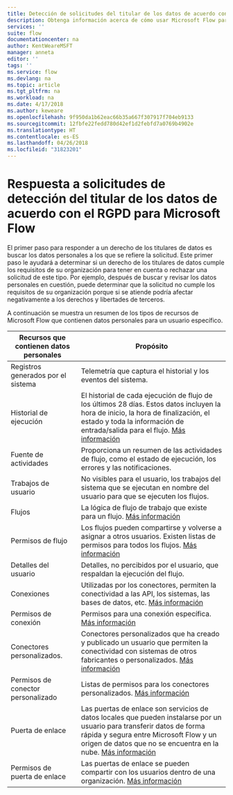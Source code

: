 ```yaml
---
title: Detección de solicitudes del titular de los datos de acuerdo con el RGPD en Microsoft Flow | Microsoft Docs
description: Obtenga información acerca de cómo usar Microsoft Flow para responder a solicitudes de detección del titular de los datos de acuerdo con el RGPD.
services: ''
suite: flow
documentationcenter: na
author: KentWeareMSFT
manager: anneta
editor: ''
tags: ''
ms.service: flow
ms.devlang: na
ms.topic: article
ms.tgt_pltfrm: na
ms.workload: na
ms.date: 4/17/2018
ms.author: keweare
ms.openlocfilehash: 9f950da1b62eac66b35a667f307917f704eb9133
ms.sourcegitcommit: 12fbfe22fedd780d42ef1d2febfd7a0769b4902e
ms.translationtype: HT
ms.contentlocale: es-ES
ms.lasthandoff: 04/26/2018
ms.locfileid: "31823201"
---
```

# <a name="responding-to-gdpr-data-subject-discovery-requests-for-microsoft-flow"></a>Respuesta a solicitudes de detección del titular de los datos de acuerdo con el RGPD para Microsoft Flow

El primer paso para responder a un derecho de los titulares de datos es buscar los datos personales a los que se refiere la solicitud. Este primer paso le ayudará a determinar si un derecho de los titulares de datos cumple los requisitos de su organización para tener en cuenta o rechazar una solicitud de este tipo. Por ejemplo, después de buscar y revisar los datos personales en cuestión, puede determinar que la solicitud no cumple los requisitos de su organización porque si se atiende podría afectar negativamente a los derechos y libertades de terceros.

A continuación se muestra un resumen de los tipos de recursos de Microsoft Flow que contienen datos personales para un usuario específico.

|**Recursos que contienen datos personales**|**Propósito**|
|-----|-----|
|Registros generados por el sistema|Telemetría que captura el historial y los eventos del sistema.|
|Historial de ejecución|El historial de cada ejecución de flujo de los últimos 28 días. Estos datos incluyen la hora de inicio, la hora de finalización, el estado y toda la información de entrada/salida para el flujo. [Más información](https://flow.microsoft.com/blog/download-history-recurrence/)|
|Fuente de actividades| Proporciona un resumen de las actividades de flujo, como el estado de ejecución, los errores y las notificaciones.|
|Trabajos de usuario|No visibles para el usuario, los trabajos del sistema que se ejecutan en nombre del usuario para que se ejecuten los flujos.|
|Flujos|La lógica de flujo de trabajo que existe para un flujo. [Más información](https://docs.microsoft.com/flow/get-started-logic-flow)|
|Permisos de flujo|Los flujos pueden compartirse y volverse a asignar a otros usuarios. Existen listas de permisos para todos los flujos. [Más información](https://docs.microsoft.com/flow/frequently-asked-questions#can-i-share-the-flows-i-create)|
|Detalles del usuario|Detalles, no percibidos por el usuario, que respaldan la ejecución del flujo.|
|Conexiones|Utilizadas por los conectores, permiten la conectividad a las API, los sistemas, las bases de datos, etc. [Más información](https://docs.microsoft.com/flow/add-manage-connections)|
|Permisos de conexión|Permisos para una conexión específica. [Más información](https://docs.microsoft.com/flow/add-manage-connections)|
|Conectores personalizados.|Conectores personalizados que ha creado y publicado un usuario que permiten la conectividad con sistemas de otros fabricantes o personalizados. [Más información](https://docs.microsoft.com/connectors/custom-connectors/)|
|Permisos de conector personalizado|Listas de permisos para los conectores personalizados. [Más información](https://docs.microsoft.com/connectors/custom-connectors/share)|
|Puerta de enlace|Las puertas de enlace son servicios de datos locales que pueden instalarse por un usuario para transferir datos de forma rápida y segura entre Microsoft Flow y un origen de datos que no se encuentra en la nube. [Más información](https://docs.microsoft.com/flow/gateway-manage)|
|Permisos de puerta de enlace|Las puertas de enlace se pueden compartir con los usuarios dentro de una organización. [Más información](https://go.microsoft.com/fwlink/?linkid=872249)|
